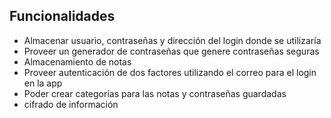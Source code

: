 ## Funcionalidades

- Almacenar usuario, contraseñas y dirección del login donde se utilizaría
- Proveer un generador de contraseñas que genere contraseñas seguras 
- Almacenamiento de notas
- Proveer autenticación de dos factores utilizando el correo para el login en la app
- Poder crear categorías para las notas y contraseñas guardadas
- cifrado de información
